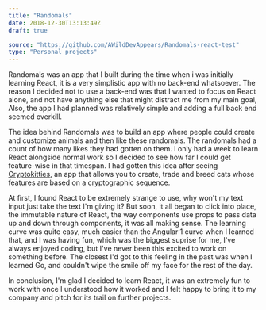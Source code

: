 ```yaml
---
title: "Randomals"
date: 2018-12-30T13:13:49Z
draft: true

source: "https://github.com/AWildDevAppears/Randomals-react-test"
type: "Personal projects"
---
```


Randomals was an app that I built during the time when i was initially learning React, it is a very simplistic app with no back-end whatsoever.
The reason I decided not to use a back-end was that I wanted to focus on React alone, and not have anything else that might distract me from my main goal,
Also, the app I had planned was relatively simple and adding a full back end seemed overkill.

The idea behind Randomals was to build an app where people could create and customize animals and then like these randomals. The randomals had a count of how many likes they had gotten on them. I only had a week to learn React alongside normal work so I decided to see how far I could get feature-wise in that timespan.
I had gotten this idea after seeing [Cryptokitties](https://www.cryptokitties.co/), an app that allows you to create, trade and breed cats whose features are based on a cryptographic sequence.

At first, I found React to be extremely strange to use, why won't my text input just take the text I'm giving it? But soon, it all began to click into place, the immutable nature of React, the way components use props to pass data up and down through components, it was all making sense. The learning curve was quite easy, much easier than the Angular 1 curve when I learned that, and I was having fun, which was the biggest suprise for me, I've always enjoyed coding, but I've never been this excited to work on something before. The closest I'd got to this feeling in the past was when I learned Go, and couldn't wipe the smile off my face for the rest of the day.

In conclusion, I'm glad I decided to learn React, it was an extremely fun to work with once I understood how it worked and I felt happy to bring it to my company and pitch for its trail on further projects.
